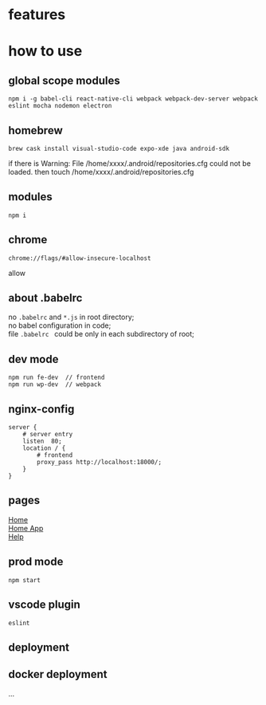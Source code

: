 # features

# how to use

## global scope modules  
    npm i -g babel-cli react-native-cli webpack webpack-dev-server webpack eslint mocha nodemon electron

## homebrew
    brew cask install visual-studio-code expo-xde java android-sdk
if there is 
    Warning: File /home/xxxx/.android/repositories.cfg could not be loaded.
then
    touch /home/xxxx/.android/repositories.cfg

## modules
    npm i

## chrome 
    chrome://flags/#allow-insecure-localhost
allow

## about .babelrc
no `.babelrc` and `*.js` in root directory;  
no babel configuration in code;  
file `.babelrc ` could be only in each subdirectory of root; 

## dev mode
    npm run fe-dev  // frontend  
    npm run wp-dev  // webpack

## nginx-config
    server {
        # server entry
        listen  80;
        location / {
            # frontend
            proxy_pass http://localhost:18000/;
        }
    }

## pages

[Home](http://localhost:8000/)  
[Home App](http://localhost:8000/app)  
[Help](http://localhost:13000/help)

## prod mode
`npm start`

## vscode plugin
    eslint

## deployment

## docker deployment
...